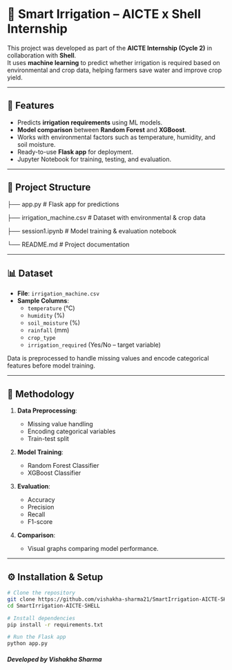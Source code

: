 # 🌱 Smart Irrigation – AICTE x Shell Internship

This project was developed as part of the **AICTE Internship (Cycle 2)** in collaboration with **Shell**.  
It uses **machine learning** to predict whether irrigation is required based on environmental and crop data, helping farmers save water and improve crop yield.

---

## 🚀 Features
- Predicts **irrigation requirements** using ML models.
- **Model comparison** between **Random Forest** and **XGBoost**.
- Works with environmental factors such as temperature, humidity, and soil moisture.
- Ready-to-use **Flask app** for deployment.
- Jupyter Notebook for training, testing, and evaluation.

---

## 📂 Project Structure

├── app.py # Flask app for predictions

├── irrigation_machine.csv # Dataset with environmental & crop data

├── session1.ipynb # Model training & evaluation notebook

└── README.md # Project documentation


---

## 📊 Dataset
- **File**: `irrigation_machine.csv`
- **Sample Columns**:
  - `temperature` (°C)
  - `humidity` (%)
  - `soil_moisture` (%)
  - `rainfall` (mm)
  - `crop_type`
  - `irrigation_required` (Yes/No – target variable)

Data is preprocessed to handle missing values and encode categorical features before model training.

---

## 🧠 Methodology
1. **Data Preprocessing**:
   - Missing value handling
   - Encoding categorical variables
   - Train-test split

2. **Model Training**:
   - Random Forest Classifier
   - XGBoost Classifier

3. **Evaluation**:
   - Accuracy
   - Precision
   - Recall
   - F1-score

4. **Comparison**:
   - Visual graphs comparing model performance.

---

## ⚙️ Installation & Setup
```bash
# Clone the repository
git clone https://github.com/vishakha-sharma21/SmartIrrigation-AICTE-SHELL.git
cd SmartIrrigation-AICTE-SHELL

# Install dependencies
pip install -r requirements.txt

# Run the Flask app
python app.py

```
##### Developed by Vishakha Sharma
